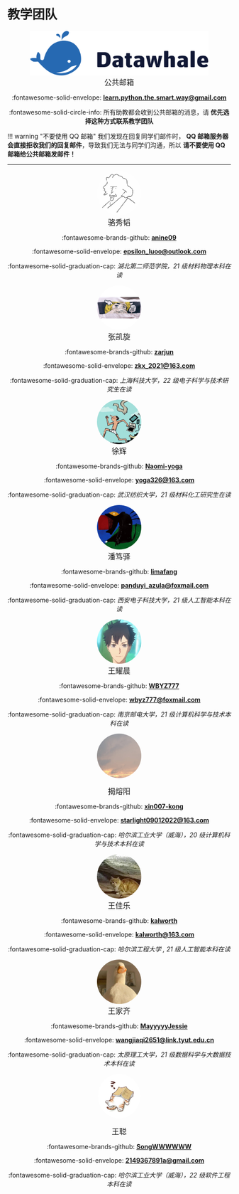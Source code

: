 # 教学团队

<div align="center">
<img style="height: 100px" src="../../images/datawhale_logo.png">
</div>
<div align="center" markdown>
<big>公共邮箱</big>

:fontawesome-solid-envelope: **<learn.python.the.smart.way@gmail.com>**

:fontawesome-solid-circle-info: 所有助教都会收到公共邮箱的消息，请 **优先选择这种方式联系教学团队**
</div>

!!! warning "不要使用 QQ 邮箱"
    我们发现在回复同学们邮件时， **QQ 邮箱服务器会直接拒收我们的回复邮件**，导致我们无法与同学们沟通，所以 **请不要使用 QQ 邮箱给公共邮箱发邮件！**

<hr>

<div align="center">
<!-- <img style="height: 100px; border-radius: 50%" src="https://sdn.geekzu.org/avatar/5d20b33b9f29623fd4772aca3599b6df"> -->
<img style="height: 100px; border-radius: 50%" src="../../images/team/xiutao_luo.jpg">
</div>
<div align="center" markdown>
<big>骆秀韬</big>

:fontawesome-brands-github: **[anine09](https://github.com/anine09)**

:fontawesome-solid-envelope: **<epsilon_luoo@outlook.com>**

:fontawesome-solid-graduation-cap: *湖北第二师范学院，21 级材料物理本科在读*
</div>

<div align="center">
<img style="height: 100px; border-radius: 50%" src="../../images/team/kaixuan_zhang.jpg">
</div>
<div align="center" markdown>
<big>张凯旋</big>

:fontawesome-brands-github: **[zarjun](https://github.com/zarjun)**

:fontawesome-solid-envelope: **<zkx_2021@163.com>**

:fontawesome-solid-graduation-cap: *上海科技大学，22 级电子科学与技术研究生在读*
</div>

<div align="center">
<img style="height: 100px; border-radius: 50%" src="../../images/team/hui_xu.jpg">
</div>
<div align="center" markdown>
<big>徐辉</big>

:fontawesome-brands-github: **[Naomi-yoga](https://github.com/Naomi-yoga)**

:fontawesome-solid-envelope: **<yoga326@163.com>**

:fontawesome-solid-graduation-cap: *武汉纺织大学，21 级材料化工研究生在读*
</div>

<div align="center">
<img style="height: 100px; border-radius: 50%" src="../../images/team/duyi_pan.jpg">
</div>
<div align="center" markdown>
<big>潘笃驿</big>

:fontawesome-brands-github: **[limafang](https://github.com/limafang)**

:fontawesome-solid-envelope: **<panduyi_azula@foxmail.com>**

:fontawesome-solid-graduation-cap: *西安电子科技大学，21 级人工智能本科在读*
</div>

<div align="center">
<img style="height: 100px; border-radius: 50%" src="../../images/team/yaocheng_wang.jpg">
</div>
<div align="center" markdown>
<big>王耀晨</big>

:fontawesome-brands-github: **[WBYZ777](https://github.com/WBYZ777)**

:fontawesome-solid-envelope: **<wbyz777@foxmail.com>**

:fontawesome-solid-graduation-cap: *南京邮电大学，21 级计算机科学与技术本科在读*
</div>

<div align="center">
<img style="height: 100px; border-radius: 50%" src="../../images/team/rongyang_jie.jpg">
</div>
<div align="center" markdown>

<big>揭熔阳</big>

:fontawesome-brands-github: **[xin007-kong](https://github.com/xin007-kong)**

:fontawesome-solid-envelope: **<starlight09012022@163.com>**

:fontawesome-solid-graduation-cap: *哈尔滨工业大学（威海），20 级计算机科学与技术本科在读*
</div>


<div align="center">
<img style="height: 100px; border-radius: 50%" src="../../images/team/jiale_wang.jpg">
</div>
<div align="center" markdown>
<big>王佳乐</big>

:fontawesome-brands-github: **[kalworth](https://github.com/kalworth)**

:fontawesome-solid-envelope: **<kalworth@163.com>**

:fontawesome-solid-graduation-cap: *哈尔滨工程大学 , 21 级人工智能本科在读*
</div>

<div align="center">
<img style="height: 100px; border-radius: 50%" src="../../images/team/jiaqi_wang.jpg">
</div>
<div align="center" markdown>
<big>王家齐</big>

:fontawesome-brands-github: **[MayyyyyJessie](https://github.com/MayyyyyJessie)**

:fontawesome-solid-envelope: **<wangjiaqi2651@link.tyut.edu.cn>**

:fontawesome-solid-graduation-cap: *太原理工大学，21 级数据科学与大数据技术本科在读*
</div>

<div align="center">
<img style="height: 100px; border-radius: 50%" src="../../images/team/cong_wang.jpg">
</div>
<div align="center" markdown>

<big>王聪</big>

:fontawesome-brands-github: **[SongWWWWWW](https://github.com/SongWWWWWW)**

:fontawesome-solid-envelope: **<2149367891a@gmail.com>**

:fontawesome-solid-graduation-cap: *哈尔滨工业大学（威海），22 级软件工程本科在读*
</div>